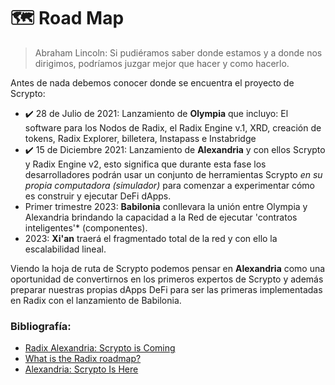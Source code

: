 # 🗺️ Road Map
>Abraham Lincoln: Si pudiéramos saber donde estamos y a donde nos dirigimos, podríamos juzgar mejor que hacer y como hacerlo.

Antes de nada debemos conocer donde se encuentra el proyecto de Scrypto:
- ✔️ 28 de Julio de 2021: Lanzamiento de **Olympia** que incluyo: El software para los Nodos de Radix, el Radix Engine v.1, XRD, creación de tokens, Radix Explorer, billetera, Instapass e Instabridge
- ✔️ 15 de Diciembre 2021: Lanzamiento de **Alexandria** y con ellos Scrypto y Radix Engine v2, esto significa que durante esta fase los desarrolladores podrán usar un conjunto de herramientas Scrypto *en su propia computadora (simulador)*  para comenzar a experimentar cómo es construir y ejecutar DeFi dApps.
- Primer trimestre 2023: **Babilonia** conllevara la unión entre Olympia y Alexandria brindando la capacidad a la Red de ejecutar 'contratos inteligentes'* (componentes).
- 2023: **Xi'an** traerá el fragmentado total de la red y con ello la escalabilidad lineal. 

Viendo la hoja de ruta de Scrypto podemos pensar en **Alexandria** como una oportunidad de convertirnos en los primeros expertos de Scrypto y además preparar nuestras propias dApps DeFi para ser las primeras implementadas en Radix con el lanzamiento de Babilonia.

### Bibliografía:
- [Radix Alexandria: Scrypto is Coming](https://www.radixdlt.com/post/radix-alexandria-scrypto-is-coming)
- [What is the Radix roadmap?](https://learn.radixdlt.com/article/what-is-the-radix-roadmap)
- [Alexandria: Scrypto Is Here](https://www.radixdlt.com/post/alexandria-scrypto-is-here)
